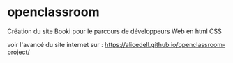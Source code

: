 # openclassroom

Création du site Booki pour le parcours de développeurs Web en html CSS

voir l'avancé du site internet sur :  https://alicedell.github.io/openclassroom-project/

